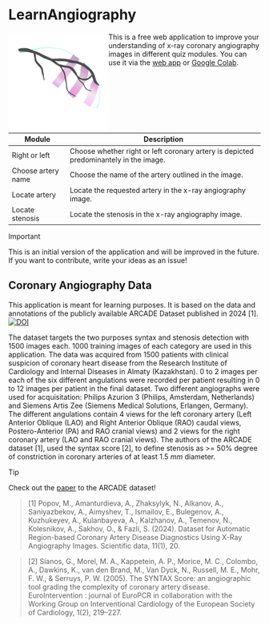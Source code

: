 # LearnAngiography
<img align="left" width="200" height="200" src="/angiography/media/favicon.png?raw=true">

This is a free web application to improve your understanding of x-ray coronary angiography images in different quiz modules. You can use it via the [web app](https://learnangiography.onrender.com) or [Google Colab](https://colab.research.google.com/github/KonKob/LearnAngiography/blob/main/angiography.ipynb). 




Module | Description
------ | -----------
Right or left | Choose whether right or left coronary artery is depicted predominantely in the image. 
Choose artery name | Choose the name of the artery outlined in the image.
Locate artery | Locate the requested artery in the x-ray angiography image. 
Locate stenosis | Locate the stenosis in the x-ray angiography image.       


>[!IMPORTANT]  
>This is an initial version of the application and will be improved in the future. If you want to contribute, write your ideas as an issue!




## Coronary Angiography Data
This application is meant for learning purposes. It is based on the data and annotations of the publicly available ARCADE Dataset published in 2024 [1]. [![DOI](https://zenodo.org/badge/DOI/10.5281/zenodo.10390295.svg)](https://doi.org/10.5281/zenodo.10390295)


The dataset targets the two purposes syntax and stenosis detection with 1500 images each. 1000 training images of each category are used in this application.
The data was acquired from 1500 patients with clinical suspicion of coronary heart disease from the Research Institute of Cardiology and Internal Diseases in Almaty (Kazakhstan).
0 to 2 images per each of the six different angulations were recorded per patient resulting in 0 to 12 images per patient in the final dataset. Two different angiographs were used for acquisitation: Philips Azurion 3 (Philips, Amsterdam, Netherlands) and Siemens Artis Zee (Siemens Medical Solutions, Erlangen, Germany).
The different angulations contain 4 views for the left coronary artery (Left Anterior Oblique (LAO) and Right Anterior Oblique (RAO) caudal views, Postero-Anterior (PA) and RAO cranial views) and 2 views for the right coronary artery (LAO and RAO cranial views). The authors of the ARCADE dataset [1], used the syntax score [2], to define stenosis as >= 50% degree of constriction  in coronary arteries of at least 1.5 _mm_ diameter.

> [!TIP]
> Check out the [paper](https://doi.org/10.1038/s41597-023-02871-z) to the ARCADE dataset!



> [1] Popov, M., Amanturdieva, A., Zhaksylyk, N., Alkanov, A., Saniyazbekov, A., Aimyshev, T., Ismailov, E., Bulegenov, A., Kuzhukeyev, A., Kulanbayeva, A., Kalzhanov, A., Temenov, N., Kolesnikov, A., Sakhov, O., & Fazli, S. (2024). Dataset for Automatic Region-based Coronary Artery Disease Diagnostics Using X-Ray Angiography Images. Scientific data, 11(1), 20.

> [2] Sianos, G., Morel, M. A., Kappetein, A. P., Morice, M. C., Colombo, A., Dawkins, K., van den Brand, M., Van Dyck, N., Russell, M. E., Mohr, F. W., & Serruys, P. W. (2005). The SYNTAX Score: an angiographic tool grading the complexity of coronary artery disease. EuroIntervention : journal of EuroPCR in collaboration with the Working Group on Interventional Cardiology of the European Society of Cardiology, 1(2), 219–227.


